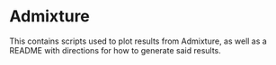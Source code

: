 # Admixture
This contains scripts used to plot results from Admixture, as well as a README with directions for how to generate said results.
